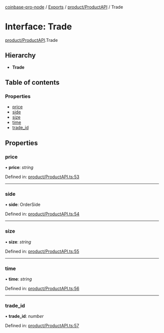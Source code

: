 [coinbase-pro-node](../README.md) / [Exports](../modules.md) / [product/ProductAPI](../modules/product_productapi.md) / Trade

# Interface: Trade

[product/ProductAPI](../modules/product_productapi.md).Trade

## Hierarchy

- **Trade**

## Table of contents

### Properties

- [price](product_productapi.trade.md#price)
- [side](product_productapi.trade.md#side)
- [size](product_productapi.trade.md#size)
- [time](product_productapi.trade.md#time)
- [trade_id](product_productapi.trade.md#trade_id)

## Properties

### price

• **price**: _string_

Defined in: [product/ProductAPI.ts:53](https://github.com/bennycode/coinbase-pro-node/blob/a4b1aac/src/product/ProductAPI.ts#L53)

---

### side

• **side**: OrderSide

Defined in: [product/ProductAPI.ts:54](https://github.com/bennycode/coinbase-pro-node/blob/a4b1aac/src/product/ProductAPI.ts#L54)

---

### size

• **size**: _string_

Defined in: [product/ProductAPI.ts:55](https://github.com/bennycode/coinbase-pro-node/blob/a4b1aac/src/product/ProductAPI.ts#L55)

---

### time

• **time**: _string_

Defined in: [product/ProductAPI.ts:56](https://github.com/bennycode/coinbase-pro-node/blob/a4b1aac/src/product/ProductAPI.ts#L56)

---

### trade_id

• **trade_id**: _number_

Defined in: [product/ProductAPI.ts:57](https://github.com/bennycode/coinbase-pro-node/blob/a4b1aac/src/product/ProductAPI.ts#L57)
